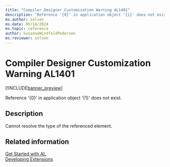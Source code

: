 ```yaml
---
title: "Compiler Designer Customization Warning AL1401"
description: "Reference '{0}' in application object '{1}' does not exist."
ms.author: solsen
ms.date: 05/14/2024
ms.topic: reference
author: SusanneWindfeldPedersen
ms.reviewer: solsen
---
```

[//]: # (START>DO_NOT_EDIT)
[//]: # (IMPORTANT:Do not edit any of the content between here and the END>DO_NOT_EDIT.)
[//]: # (Any modifications should be made in the .xml files in the ModernDev repo.)
# Compiler Designer Customization Warning AL1401

[!INCLUDE[banner_preview](../includes/banner_preview.md)]

Reference '{0}' in application object '{1}' does not exist.


## Description
Cannot resolve the type of the referenced element.  

[//]: # (IMPORTANT: END>DO_NOT_EDIT)
## Related information  
[Get Started with AL](../devenv-get-started.md)  
[Developing Extensions](../devenv-dev-overview.md)  